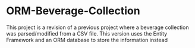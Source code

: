 # ORM-Beverage-Collection
This project is a revision of a previous project where a beverage collection was parsed/modified from a CSV file. This version uses the Entity Framework and an ORM database to store the information instead
